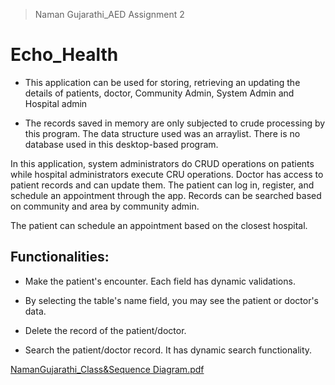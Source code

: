 
>Naman Gujarathi_AED Assignment 2
# Echo_Health

* This application can be used for storing, retrieving an updating the details of patients, doctor, Community Admin, System Admin and Hospital admin 

* The records saved in memory are only subjected to crude processing by this program. The data structure used was an arraylist. There is no database used in this desktop-based program.

In this application, system administrators do CRUD operations on patients while hospital administrators execute CRU operations. Doctor has access to patient records and can update them. The patient can log in, register, and schedule an appointment through the app. Records can be searched based on community and area by community admin. 

The patient can schedule an appointment based on the closest hospital. 

## Functionalities:

* Make the patient's encounter. Each field has dynamic validations. 

* By selecting the table's name field, you may see the patient or doctor's data.

* Delete the record of the patient/doctor.

* Search the patient/doctor record. It has dynamic search functionality.



[NamanGujarathi_Class&Sequence Diagram.pdf](https://github.com/Naman-Gujarathi/Gujarathi_Naman_002770751/files/9898052/NamanGujarathi_Class.Sequence.Diagram.pdf)

